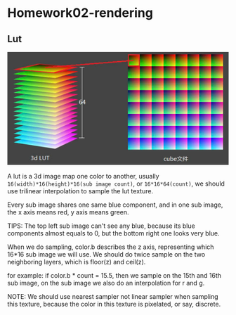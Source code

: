 # Homework02-rendering

## Lut

![3dlut-to-2d](.images/2024-05-13-3dlut-to-2d.jpg)

A lut is a 3d image map one color to another, usually `16(width)*16(height)*16(sub image count)`, or `16*16*64(count)`, we should use trilinear interpolation to sample the lut texture.

Every sub image shares one same blue component, and in one sub image, the x axis means red, y axis means green.

TIPS: The top left sub image can't see any blue, because its blue components almost equals to 0, but the bottom right one looks very blue.
	
When we do sampling, color.b describes the z axis, representing which 16*16 sub image we will use. We should do twice sample on the two neighboring layers, which is floor(z) and ceil(z).

for example: if color.b * count = 15.5, then we sample on the 15th and 16th sub image, on the sub image we also do an interpolation for r and g.

NOTE: We should use nearest sampler not linear sampler when sampling this texture, because the color in this texture is pixelated, or say, discrete.
